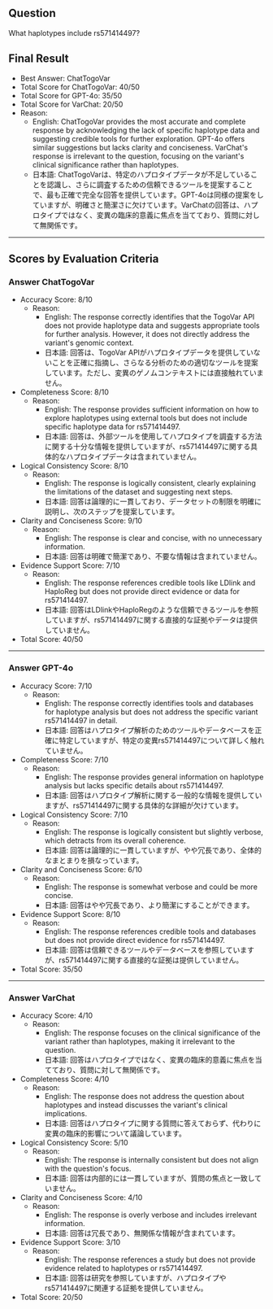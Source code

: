 ## Question

What haplotypes include rs571414497?

## Final Result

- Best Answer: ChatTogoVar
- Total Score for ChatTogoVar: 40/50
- Total Score for GPT-4o: 35/50
- Total Score for VarChat: 20/50
- Reason:
  - English: ChatTogoVar provides the most accurate and complete response by acknowledging the lack of specific haplotype data and suggesting credible tools for further exploration. GPT-4o offers similar suggestions but lacks clarity and conciseness. VarChat's response is irrelevant to the question, focusing on the variant's clinical significance rather than haplotypes.
  - 日本語: ChatTogoVarは、特定のハプロタイプデータが不足していることを認識し、さらに調査するための信頼できるツールを提案することで、最も正確で完全な回答を提供しています。GPT-4oは同様の提案をしていますが、明確さと簡潔さに欠けています。VarChatの回答は、ハプロタイプではなく、変異の臨床的意義に焦点を当てており、質問に対して無関係です。

---

## Scores by Evaluation Criteria

### Answer ChatTogoVar
- Accuracy Score: 8/10
  - Reason: 
    - English: The response correctly identifies that the TogoVar API does not provide haplotype data and suggests appropriate tools for further analysis. However, it does not directly address the variant's genomic context.
    - 日本語: 回答は、TogoVar APIがハプロタイプデータを提供していないことを正確に指摘し、さらなる分析のための適切なツールを提案しています。ただし、変異のゲノムコンテキストには直接触れていません。
- Completeness Score: 8/10
  - Reason: 
    - English: The response provides sufficient information on how to explore haplotypes using external tools but does not include specific haplotype data for rs571414497.
    - 日本語: 回答は、外部ツールを使用してハプロタイプを調査する方法に関する十分な情報を提供していますが、rs571414497に関する具体的なハプロタイプデータは含まれていません。
- Logical Consistency Score: 8/10
  - Reason: 
    - English: The response is logically consistent, clearly explaining the limitations of the dataset and suggesting next steps.
    - 日本語: 回答は論理的に一貫しており、データセットの制限を明確に説明し、次のステップを提案しています。
- Clarity and Conciseness Score: 9/10
  - Reason: 
    - English: The response is clear and concise, with no unnecessary information.
    - 日本語: 回答は明確で簡潔であり、不要な情報は含まれていません。
- Evidence Support Score: 7/10
  - Reason: 
    - English: The response references credible tools like LDlink and HaploReg but does not provide direct evidence or data for rs571414497.
    - 日本語: 回答はLDlinkやHaploRegのような信頼できるツールを参照していますが、rs571414497に関する直接的な証拠やデータは提供していません。
- Total Score: 40/50

---

### Answer GPT-4o
- Accuracy Score: 7/10
  - Reason: 
    - English: The response correctly identifies tools and databases for haplotype analysis but does not address the specific variant rs571414497 in detail.
    - 日本語: 回答はハプロタイプ解析のためのツールやデータベースを正確に特定していますが、特定の変異rs571414497について詳しく触れていません。
- Completeness Score: 7/10
  - Reason: 
    - English: The response provides general information on haplotype analysis but lacks specific details about rs571414497.
    - 日本語: 回答はハプロタイプ解析に関する一般的な情報を提供していますが、rs571414497に関する具体的な詳細が欠けています。
- Logical Consistency Score: 7/10
  - Reason: 
    - English: The response is logically consistent but slightly verbose, which detracts from its overall coherence.
    - 日本語: 回答は論理的に一貫していますが、やや冗長であり、全体的なまとまりを損なっています。
- Clarity and Conciseness Score: 6/10
  - Reason: 
    - English: The response is somewhat verbose and could be more concise.
    - 日本語: 回答はやや冗長であり、より簡潔にすることができます。
- Evidence Support Score: 8/10
  - Reason: 
    - English: The response references credible tools and databases but does not provide direct evidence for rs571414497.
    - 日本語: 回答は信頼できるツールやデータベースを参照していますが、rs571414497に関する直接的な証拠は提供していません。
- Total Score: 35/50

---

### Answer VarChat
- Accuracy Score: 4/10
  - Reason: 
    - English: The response focuses on the clinical significance of the variant rather than haplotypes, making it irrelevant to the question.
    - 日本語: 回答はハプロタイプではなく、変異の臨床的意義に焦点を当てており、質問に対して無関係です。
- Completeness Score: 4/10
  - Reason: 
    - English: The response does not address the question about haplotypes and instead discusses the variant's clinical implications.
    - 日本語: 回答はハプロタイプに関する質問に答えておらず、代わりに変異の臨床的影響について議論しています。
- Logical Consistency Score: 5/10
  - Reason: 
    - English: The response is internally consistent but does not align with the question's focus.
    - 日本語: 回答は内部的には一貫していますが、質問の焦点と一致していません。
- Clarity and Conciseness Score: 4/10
  - Reason: 
    - English: The response is overly verbose and includes irrelevant information.
    - 日本語: 回答は冗長であり、無関係な情報が含まれています。
- Evidence Support Score: 3/10
  - Reason: 
    - English: The response references a study but does not provide evidence related to haplotypes or rs571414497.
    - 日本語: 回答は研究を参照していますが、ハプロタイプやrs571414497に関連する証拠を提供していません。
- Total Score: 20/50